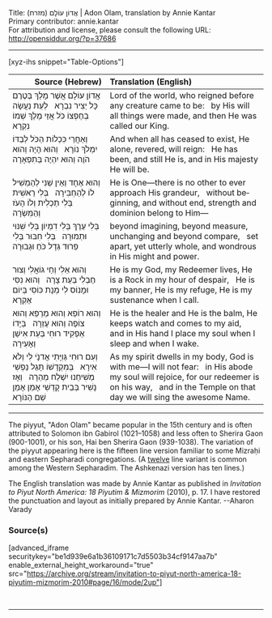 <html>
<head></head>
<body>
Title: אֲדוֹן עוֹלָם (מזרח)‏ | Adon Olam, translation by Annie Kantar<br />
Primary contributor: annie.kantar<br />
For attribution and license, please consult the following URL: <a href="http://opensiddur.org/?p=37686">http://opensiddur.org/?p=37686</a>
<p />
<hr />

[xyz-ihs snippet="Table-Options"]<table style="margin-left: auto; margin-right: auto;" class="draggable">
<thead><tr><th id="x" style="text-align: right;">Source (Hebrew)</th><th style="text-align: left;">Translation (English)</th></tr></thead>
<tbody>
<tr><td style="vertical-align:top;">
<div class="liturgy" lang="he">
אֲדוֹן עוֹלָם אֲשֶׁר מָלַךְ 
בְּטֶרֶם כָּל יְצִיר נִבְרָא
&nbsp;
לְעֵת נַעֲשָׂה בְחֶפְצוֹ 
כֹּל אֲזַי מֶלֶךְ שְׁמוֹ נִקְרָא
</span></div></td>

<td style="vertical-align:top;">
<div class="english" lang="en">
Lord of the world, who reigned before
any creature came to be:
&nbsp;
by His will all things were made,
and then He was called our King.
</div></td></tr>


<tr><td style="vertical-align:top;">
<div class="liturgy" lang="he">
וְאַחֲרֵי כִּכְלוֹת הַכֹּל 
לְבַדּוֹ יִמְלֹךְ נוֹרָא
&nbsp;
וְהוּא הָיָה וְהוּא הֹוֶה 
וְהוּא יִהְיֶה בְּתִפְאָרָה
</span></div></td>

<td style="vertical-align:top;">
<div class="english" lang="en">
And when all has ceased to exist,
He alone, revered, will reign:
&nbsp;
He has been, and still He is,       
and in His majesty He will be.
</div></td></tr>


<tr><td style="vertical-align:top;">
<div class="liturgy" lang="he">
וְהוּא אֶחָד וְאֵין שֵׁנִי 
לְהַמְשִׁיל לוֹ לְהַחְבִּירָה
&nbsp;
בְּלִי רֵאשִׁית בְּלִי תַכְלִית 
וְלוֹ הָעֺז וְהַמִּשְׂרָה
</span></div></td>

<td style="vertical-align:top;">
<div class="english" lang="en">
He is One—there is no other
to ever approach His grandeur,
&nbsp;
without beginning, and without end,
strength and dominion belong to Him—
</div></td></tr>


<tr><td style="vertical-align:top;">
<div class="liturgy" lang="he">
בְּלִי עֵרֶךְ בְּלִי דִמְיוֹן 
בְּלִי שִׁנּוּי וּתְמוּרָה
&nbsp;
בְּלִי חִבּוּר בְּלִי פֵרוּד 
גְּדָל כֹּחַ וּגְבוּרָה
</span></div></td>

<td style="vertical-align:top;">
<div class="english" lang="en">
beyond imagining, beyond measure,
unchanging and beyond compare,
&nbsp;
set apart, yet utterly whole,
and wondrous in His might and power.
</div></td></tr>


<tr><td style="vertical-align:top;">
<div class="liturgy" lang="he">
וְהוּא אֵלִי וְחַי גּוֹאֲלִי 
וְצוּר חֶבְלִי בְּעֵת צָרָה
&nbsp;
וְהוּא נִסִּי וּמָנוֹס לִי 
מְנָת כּוֹסִי בְּיוֹם אֶקְרָא
</span></div></td>

<td style="vertical-align:top;">
<div class="english" lang="en">
He is my God, my Redeemer lives,   
He is a Rock in my hour of despair,
&nbsp;
He is my banner, He is my refuge,
He is my sustenance when I call.  
</div></td></tr>


<tr><td style="vertical-align:top;">
<div class="liturgy" lang="he">
וְהוּא רוֹפֵא וְהוּא מַרְפֵּא 
וְהוּא צוֹפֶה וְהוּא עֶזְרָה
&nbsp;
בְּיָדוֹ אַפְקִיד רוּחִי 
בְּעֵת אִישַׁן וְאָעִירָה
</span></div></td>

<td style="vertical-align:top;">
<div class="english" lang="en">
He is the healer and He is the balm,
He keeps watch and comes to my aid,
&nbsp;
and in His hand I place my soul
when I sleep and when I wake.
</div></td></tr>


<tr><td style="vertical-align:top;">
<div class="liturgy" lang="he">
וְעִם רוּחִי גְּוִיָּתִי 
אֲדנָֺי לִי וְלֹא אִירָא
&nbsp;
בְּמִקְדָשׁוֹ תָּגֵל נַפְשִׁי 
מְשִׁיחֵנוּ יִשְׁלַח מְהֵרָה
&nbsp;
וְאָז נָשִׁיר בְּבֵית קָדְשִׁי 
אָמֵן אָמֵן שֵׁם הַנּוֹרָא
</span></div></td>

<td style="vertical-align:top;">
<div class="english" lang="en">
As my spirit dwells in my body,
God is with me—I will not fear:
&nbsp;
in His abode my soul will rejoice,
for our redeemer is on his way,
&nbsp;
and in the Temple on that day
we will sing the awesome Name.
</div></td></tr>
</tbody></table>

<hr />

The piyyut, "Adon Olam" became popular in the 15th century and is often attributed to Solomon ibn Gabirol (1021–1058) and less often to Sherira Gaon (900-1001), or his son, Hai ben Sherira Gaon (939-1038). The variation of the piyyut appearing here is the fifteen line version familiar to some Mizraḥi and eastern Sepharadi congregations. (A <a href="?p=28261">twelve</a> line variant is common among the Western Sepharadim. The Ashkenazi version has ten lines.) 

The English translation was made by Annie Kantar as published in <em>Invitation to Piyut North America: 18 Piyutim & Mizmorim</em> (2010), p. 17. I have restored the punctuation and layout as initially prepared by Annie Kantar. --Aharon Varady


<h3>Source(s)</h3>

[advanced_iframe securitykey="be1d939e6a1b36109171c7d5503b34cf9147aa7b" enable_external_height_workaround="true" src="https://archive.org/stream/invitation-to-piyut-north-america-18-piyutim-mizmorim-2010#page/16/mode/2up"]

&nbsp;

<hr />

&nbsp;

</body>
</html>